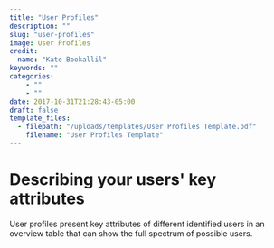 ```yaml
---
title: "User Profiles"
description: ""
slug: "user-profiles"
image: User Profiles
credit:
  name: "Kate Bookallil"
keywords: ""
categories:
    - ""
    - ""
date: 2017-10-31T21:28:43-05:00
draft: false
template_files:
  - filepath: "/uploads/templates/User Profiles Template.pdf"
    filename: "User Profiles Template"
---
```

# Describing your users' key attributes

User profiles present key attributes of different identified users in an overview table that can show the full spectrum of possible users.
